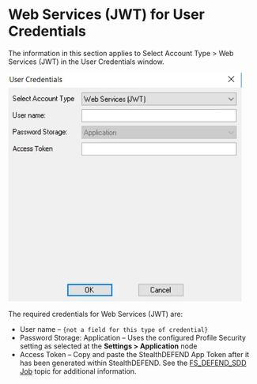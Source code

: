 # Web Services (JWT) for User Credentials

The information in this section applies to Select Account Type > Web Services (JWT) in the User
Credentials window.

![User Credentials - Web Services (JWT)](../../../../../../../static/img/product_docs/accessanalyzer/admin/settings/connection/profile/webservicesjwt.webp)

The required credentials for Web Services (JWT) are:

- User name – `{not a field for this type of credential}`
- Password Storage: Application – Uses the configured Profile Security setting as selected at the
  **Settings > Application** node
- Access Token – Copy and paste the StealthDEFEND App Token after it has been generated within
  StealthDEFEND. See the [FS_DEFEND_SDD Job](../../../jobs/instantjobs/fs_defend_sdd.md) topic for
  additional information.
